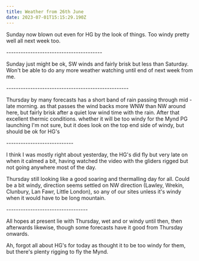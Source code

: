 ```yaml
---
title: Weather from 26th June
date: 2023-07-01T15:15:29.190Z
---
```

Sunday now blown out even for HG by the look of things.  Too windy pretty well all next week too.

\----------------------------------------

Sunday just might be ok, SW winds and fairly brisk but less than Saturday.  Won't be able to do any more weather watching until end of next week from me.

\---------------------------------------------------

Thursday by many forecasts has a short band of rain passing through mid - late morning. as that passes the wind backs more WNW than NW around here, but fairly brisk after a quiet low wind time with the rain.  After that excellent thermic conditions.  whether it will be too windy for the Mynd PG launching I'm not sure, but it does look on the top end side of windy, but should be ok for HG's

\----------------------------

I think I was mostly right about yesterday, the HG's did fly but very late on when it calmed a bit, having watched the video with the gliders rigged but not going anywhere most of the day.

Thursday still looking like a good soaring and thermalling day for all.  Could be a bit windy, direction seems settled on NW direction (Lawley, Wrekin, Clunbury, Lan Fawr, Little London), so any of our sites unless it's windy when it would have to be long mountain.

\----------------------------------

All hopes at present lie with Thursday, wet and or windy until then, then afterwards likewise, though some forecasts have it good from Thursday onwards.

Ah, forgot all about HG's for today as thought it to be too windy for them, but there's plenty rigging to fly the Mynd.